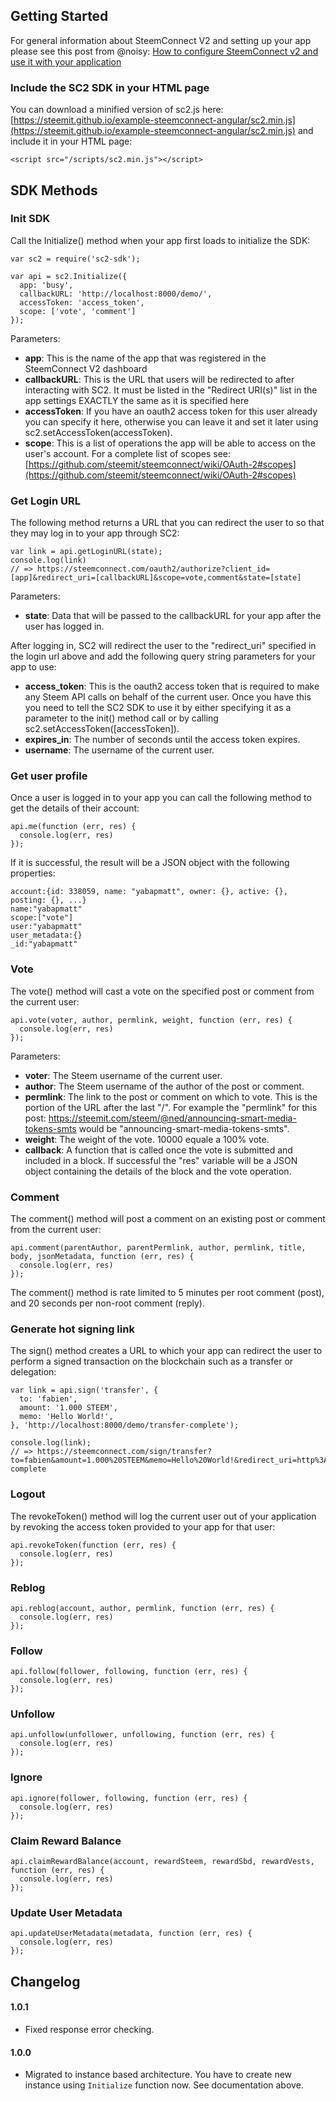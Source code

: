 ## Getting Started
For general information about SteemConnect V2 and setting up your app please see this post from @noisy: [How to configure SteemConnect v2 and use it with your application](https://busy.org/steemconnect/@noisy/how-to-configure-steemconnect-v2-and-use-it-with-your-application-how-it-works-and-how-it-is-different-from-v1)

### Include the SC2 SDK in your HTML page
You can download a minified version of sc2.js here: [https://steemit.github.io/example-steemconnect-angular/sc2.min.js](https://steemit.github.io/example-steemconnect-angular/sc2.min.js) and include it in your HTML page:
```
<script src="/scripts/sc2.min.js"></script>
```

## SDK Methods
### Init SDK
Call the Initialize() method when your app first loads to initialize the SDK:
```
var sc2 = require('sc2-sdk');

var api = sc2.Initialize({
  app: 'busy',
  callbackURL: 'http://localhost:8000/demo/',
  accessToken: 'access_token',
  scope: ['vote', 'comment']
});
```
Parameters:
- __app__: This is the name of the app that was registered in the SteemConnect V2 dashboard
- __callbackURL__: This is the URL that users will be redirected to after interacting with SC2. It must be listed in the "Redirect URI(s)" list in the app settings EXACTLY the same as it is specified here
- __accessToken__: If you have an oauth2 access token for this user already you can specify it here, otherwise you can leave it and set it later using sc2.setAccessToken(accessToken).
- __scope__: This is a list of operations the app will be able to access on the user's account. For a complete list of scopes see: [https://github.com/steemit/steemconnect/wiki/OAuth-2#scopes](https://github.com/steemit/steemconnect/wiki/OAuth-2#scopes)

### Get Login URL
The following method returns a URL that you can redirect the user to so that they may log in to your app through SC2:
```
var link = api.getLoginURL(state);
console.log(link)
// => https://steemconnect.com/oauth2/authorize?client_id=[app]&redirect_uri=[callbackURL]&scope=vote,comment&state=[state]
```
Parameters:
- __state__: Data that will be passed to the callbackURL for your app after the user has logged in.

After logging in, SC2 will redirect the user to the "redirect_uri" specified in the login url above and add the following query string parameters for your app to use:
- __access_token__: This is the oauth2 access token that is required to make any Steem API calls on behalf of the current user. Once you have this you need to tell the SC2 SDK to use it by either specifying it as a parameter to the init() method call or by calling sc2.setAccessToken([accessToken]).
- __expires_in__: The number of seconds until the access token expires.
- __username__: The username of the current user.

### Get user profile
Once a user is logged in to your app you can call the following method to get the details of their account:
```
api.me(function (err, res) {
  console.log(err, res)
});
```
If it is successful, the result will be a JSON object with the following properties:
```
account:{id: 338059, name: "yabapmatt", owner: {}, active: {}, posting: {}, ...}
name:"yabapmatt"
scope:["vote"]
user:"yabapmatt"
user_metadata:{}
_id:"yabapmatt"
```

### Vote
The vote() method will cast a vote on the specified post or comment from the current user:
```
api.vote(voter, author, permlink, weight, function (err, res) {
  console.log(err, res)
});
```
Parameters:
- __voter__: The Steem username of the current user.
- __author__: The Steem username of the author of the post or comment.
- __permlink__: The link to the post or comment on which to vote. This is the portion of the URL after the last "/". For example the "permlink" for this post: https://steemit.com/steem/@ned/announcing-smart-media-tokens-smts would be "announcing-smart-media-tokens-smts".
- __weight__: The weight of the vote. 10000 equale a 100% vote.
- __callback__: A function that is called once the vote is submitted and included in a block. If successful the "res" variable will be a JSON object containing the details of the block and the vote operation.

### Comment
The comment() method will post a comment on an existing post or comment from the current user:
```
api.comment(parentAuthor, parentPermlink, author, permlink, title, body, jsonMetadata, function (err, res) {
  console.log(err, res)
});
```
The comment() method is rate limited to 5 minutes per root comment (post), and 20 seconds per non-root comment (reply).

### Generate hot signing link
The sign() method creates a URL to which your app can redirect the user to perform a signed transaction on the blockchain such as a transfer or delegation:
```
var link = api.sign('transfer', {
  to: 'fabien',
  amount: '1.000 STEEM',
  memo: 'Hello World!',
}, 'http://localhost:8000/demo/transfer-complete');

console.log(link);
// => https://steemconnect.com/sign/transfer?to=fabien&amount=1.000%20STEEM&memo=Hello%20World!&redirect_uri=http%3A%2F%2Flocalhost%3A8000%2Fdemo%2Ftransfer-complete
```

### Logout
The revokeToken() method will log the current user out of your application by revoking the access token provided to your app for that user: 
```
api.revokeToken(function (err, res) {
  console.log(err, res)
});
```

### Reblog
```
api.reblog(account, author, permlink, function (err, res) {
  console.log(err, res)
});
```

### Follow
```
api.follow(follower, following, function (err, res) {
  console.log(err, res)
});
```

### Unfollow
```
api.unfollow(unfollower, unfollowing, function (err, res) {
  console.log(err, res)
});
```

### Ignore
```
api.ignore(follower, following, function (err, res) {
  console.log(err, res)
});
```

### Claim Reward Balance
```
api.claimRewardBalance(account, rewardSteem, rewardSbd, rewardVests, function (err, res) {
  console.log(err, res)
});
```

### Update User Metadata
```
api.updateUserMetadata(metadata, function (err, res) {
  console.log(err, res)
});
```

## Changelog
#### 1.0.1
- Fixed response error checking.

#### 1.0.0
- Migrated to instance based architecture. You have to create new instance using `Initialize` function now. See documentation above.
